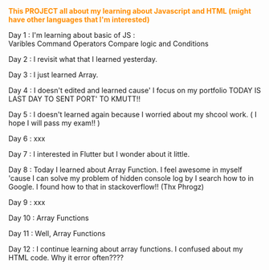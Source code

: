 <!DOCTYPE html>
<html>
  <head>  
    <b><font color="#FF8C00"> This PROJECT all about my learning about Javascript and HTML (might have other languages that I'm interested) </font></b> 
  </head>
  <body>
    <p> Day 1  : I'm learning about basic of JS : <br>
      Varibles Command Operators Compare logic and Conditions
    </p>
    <p> Day 2 : I revisit what that I learned yesterday. 
    </p>
    <p> Day 3 : I just learned Array. </p>
    <p> Day 4 : I doesn't edited and learned cause' I focus on my portfolio TODAY IS LAST DAY TO SENT PORT' TO KMUTT!!</p>
    <p> Day 5 : I doesn't learned again because I worried about my shcool work. ( I hope I will pass my exam!! ) <p/>
    <p> Day 6 : xxx </p>
    <p> Day 7 : I interested in Flutter but I wonder about it little.</p>
    <p> Day 8 : Today I learned about Array Function. I feel awesome in myself 'cause I can solve my problem of hidden console log by I search how to in Google. I found how to that in stackoverflow!! (Thx Phrogz) </p>
    <p> Day 9 : xxx </p>
    <p> Day 10 : Array Functions </p>
    <p> Day 11 : Well, Array Functions </p>
    <p> Day 12 : I continue learning about array functions. I confused about my HTML code. Why it error often???? </p>
   
    
  </body>
</html>
